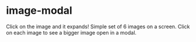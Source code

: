 # image-modal
Click on the image and it expands! Simple set of 6 images on a screen. Click on each image to see a bigger image open in a modal. 
